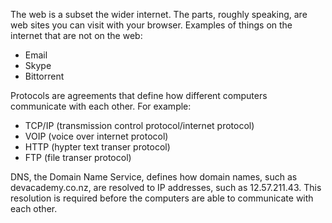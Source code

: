 The web is a subset the wider internet. The parts, roughly speaking, are web sites you can visit with your browser. Examples of things on the internet that are not on the web: 

 - Email
 - Skype
 - Bittorrent 

Protocols are agreements that define how different computers communicate with each other. For example:

 - TCP/IP (transmission control protocol/internet protocol)
 - VOIP (voice over internet protocol)
 - HTTP (hypter text transer protocol)
 - FTP (file transer protocol)

DNS, the Domain Name Service, defines how domain names, such as devacademy.co.nz, are resolved to IP addresses, such as 12.57.211.43. This resolution is required before the computers are able to communicate with each other.

